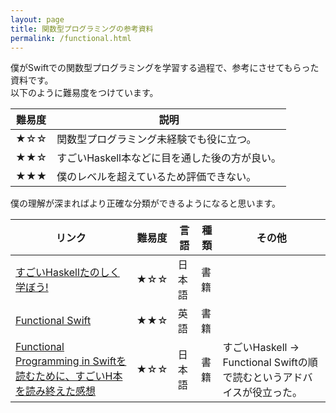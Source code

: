 ```yaml
---
layout: page
title: 関数型プログラミングの参考資料
permalink: /functional.html
---
```


僕がSwiftでの関数型プログラミングを学習する過程で、参考にさせてもらった資料です。  
以下のように難易度をつけています。

難易度 | 説明
--- | ---
★☆☆ | 関数型プログラミング未経験でも役に立つ。
★★☆ | すごいHaskell本などに目を通した後の方が良い。
★★★ | 僕のレベルを超えているため評価できない。

僕の理解が深まればより正確な分類ができるようになると思います。

リンク | 難易度 | 言語 | 種類 | その他
--- | --- | --- | --- | ---
[すごいHaskellたのしく学ぼう!](http://px.a8.net/svt/ejp?a8mat=1NWF4Y+EFRJQY+249K+BWGDT&a8ejpredirect=http%3A%2F%2Fwww.amazon.co.jp%2Fdp%2F4274068854%2F%3Ftag%3Da8-affi-255514-22) | ★☆☆ | 日本語 | 書籍 | 
[Functional Swift](http://px.a8.net/svt/ejp?a8mat=1NWF4Y+EFRJQY+249K+BWGDT&a8ejpredirect=http%3A%2F%2Fwww.amazon.co.jp%2Fdp%2F3000480056%2F%3Ftag%3Da8-affi-255514-22) | ★★☆ | 英語 | 書籍 |
[Functional Programming in Swiftを読むために、すごいH本を読み終えた感想](http://egg-is-world.com/2015/09/09/sugoi-haskell-book/) | ★☆☆ | 日本語 | 書籍 | すごいHaskell → Functional Swiftの順で読むというアドバイスが役立った。

<script>
window.addEventListener('load', function() {
  $('table:first th').attr('data-sortable', false);
  $('table').attr('data-sortable', true);
  Sortable.init();
});
</script>
